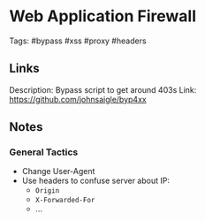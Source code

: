 # Web Application Firewall
Tags: #bypass #xss #proxy #headers

## Links
Description: Bypass script to get around 403s
Link: https://github.com/johnsaigle/byp4xx

## Notes
### General Tactics
- Change User-Agent
- Use headers to confuse server about IP:
	- `Origin`
	- `X-Forwarded-For`
	- ...
